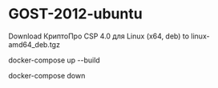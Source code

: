 # GOST-2012-ubuntu

Download КриптоПро CSP 4.0 для Linux (x64, deb) to linux-amd64_deb.tgz

docker-compose up --build

docker-compose down
